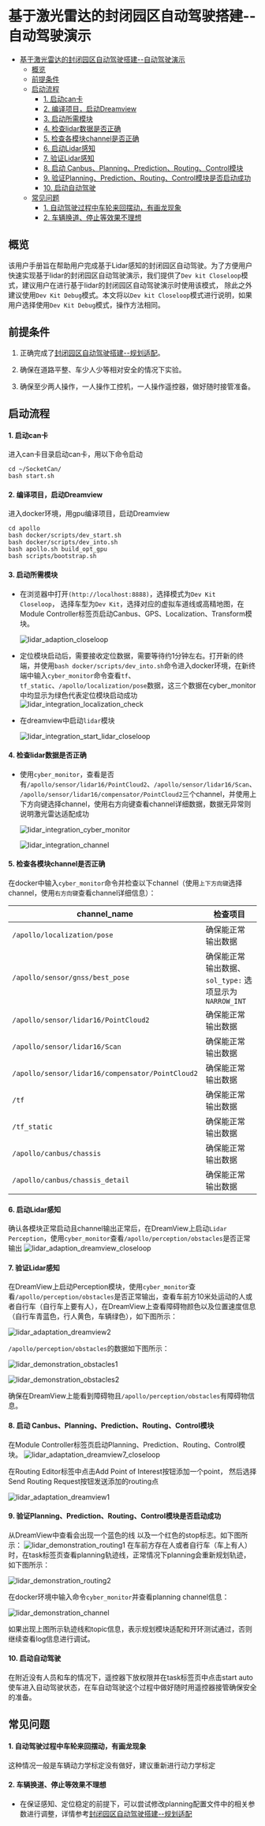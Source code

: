 # 基于激光雷达的封闭园区自动驾驶搭建--自动驾驶演示

- [基于激光雷达的封闭园区自动驾驶搭建--自动驾驶演示](#基于激光雷达的封闭园区自动驾驶搭建--自动驾驶演示)
  - [概览](#概览)
  - [前提条件](#前提条件)
  - [启动流程](#启动流程)
      - [1. 启动can卡](#1-启动can卡)
      - [2. 编译项目，启动Dreamview](#2-编译项目启动dreamview)
      - [3. 启动所需模块](#3-启动所需模块)
      - [4. 检查lidar数据是否正确](#4-检查lidar数据是否正确)
      - [5. 检查各模块channel是否正确](#5-检查各模块channel是否正确)
      - [6. 启动Lidar感知](#6-启动lidar感知)
      - [7. 验证Lidar感知](#7-验证lidar感知)
      - [8. 启动 Canbus、Planning、Prediction、Routing、Control模块](#8-启动-canbusplanningpredictionroutingcontrol模块)
      - [9. 验证Planning、Prediction、Routing、Control模块是否启动成功](#9-验证planningpredictionroutingcontrol模块是否启动成功)
      - [10. 启动自动驾驶](#10-启动自动驾驶)
  - [常见问题](#常见问题)
      - [1. 自动驾驶过程中车轮来回摆动，有画龙现象](#1-自动驾驶过程中车轮来回摆动有画龙现象)
      - [2. 车辆换道、停止等效果不理想](#2-车辆换道停止等效果不理想)

## 概览
该用户手册旨在帮助用户完成基于Lidar感知的封闭园区自动驾驶。为了方便用户快速实现基于lidar的封闭园区自动驾驶演示，我们提供了`Dev kit Closeloop`模式，建议用户在进行基于lidar的封闭园区自动驾驶演示时使用该模式， 除此之外建议使用`Dev Kit Debug`模式。本文将以`Dev kit Closeloop`模式进行说明，如果用户选择使用`Dev Kit Debug`模式，操作方法相同。
## 前提条件
 
1. 正确完成了[封闭园区自动驾驶搭建--规划适配](Planning_Configuration_cn.md)。

2. 确保在道路平整、车少人少等相对安全的情况下实验。

3. 确保至少两人操作，一人操作工控机，一人操作遥控器，做好随时接管准备。

## 启动流程
#### 1. 启动can卡

进入can卡目录启动can卡，用以下命令启动

    cd ~/SocketCan/
    bash start.sh

#### 2. 编译项目，启动Dreamview
进入docker环境，用gpu编译项目，启动Dreamview 

    cd apollo
    bash docker/scripts/dev_start.sh
    bash docker/scripts/dev_into.sh
    bash apollo.sh build_opt_gpu
    bash scripts/bootstrap.sh

####  3. 启动所需模块

- 在浏览器中打开`(http://localhost:8888)`，选择模式为`Dev Kit Closeloop`， 选择车型为`Dev Kit`，选择对应的虚拟车道线或高精地图，在Module Controller标签页启动Canbus、GPS、Localization、Transform模块。

  ![lidar_adaption_closeloop](images/lidar_adaption_closeloop.png)

- 定位模块启动后，需要接收定位数据，需要等待约1分钟左右。打开新的终端，并使用`bash docker/scripts/dev_into.sh`命令进入docker环境，在新终端中输入`cyber_monitor`命令查看`tf`、`tf_static`、`/apollo/localization/pose`数据，这三个数据在cyber_monitor中均显示为绿色代表定位模块启动成功
![lidar_integration_localization_check](images/lidar_integration_localization_check.png)

- 在dreamview中启动`lidar`模块

  ![lidar_integration_start_lidar_closeloop](images/lidar_integration_start_lidar_closeloop.png)
 
####  4. 检查lidar数据是否正确

 - 使用`cyber_monitor`，查看是否有`/apollo/sensor/lidar16/PointCloud2`、`/apollo/sensor/lidar16/Scan`、`/apollo/sensor/lidar16/compensator/PointCloud2`三个channel，并使用上下方向键选择channel，使用右方向键查看channel详细数据，数据无异常则说明激光雷达适配成功
 
    ![lidar_integration_cyber_monitor](images/lidar_integration_cyber_monitor.png)

    ![lidar_integration_channel](images/lidar_integration_channel.png)

####  5. 检查各模块channel是否正确

在docker中输入`cyber_monitor`命令并检查以下channel（使用`上下方向键`选择channel，使用`右方向键`查看channel详细信息）：
	
|channel_name | 检查项目 | 
|---|---|
| `/apollo/localization/pose`| 确保能正常输出数据 | 
|`/apollo/sensor/gnss/best_pose` | 确保能正常输出数据、`sol_type:` 选项显示为`NARROW_INT`   |
|`/apollo/sensor/lidar16/PointCloud2` | 确保能正常输出数据|
|`/apollo/sensor/lidar16/Scan`| 确保能正常输出数据|
| `/apollo/sensor/lidar16/compensator/PointCloud2`  | 确保能正常输出数据 |
|`/tf`|确保能正常输出数据|
|`/tf_static`|确保能正常输出数据|
|`/apollo/canbus/chassis`|确保能正常输出数据|
|`/apollo/canbus/chassis_detail`|确保能正常输出数据|


#### 6. 启动Lidar感知
确认各模块正常启动且channel输出正常后，在DreamView上启动`Lidar Perception`，使用`cyber_monitor`查看`/apollo/perception/obstacles`是否正常输出
![lidar_adaption_dreamview_closeloop](images/lidar_adaption_dreamview_closeloop.png)


#### 7. 验证Lidar感知
在DreamView上启动Perception模块，使用`cyber_monitor`查看`/apollo/perception/obstacles`是否正常输出，查看车前方10米处运动的人或者自行车（自行车上要有人），在DreamView上查看障碍物颜色以及位置速度信息（自行车青蓝色，行人黄色，车辆绿色），如下图所示：

![lidar_adaptation_dreamview2](images/lidar_adaptation_dreamview2.png)

`/apollo/perception/obstacles`的数据如下图所示：

![lidar_demonstration_obstacles1](images/lidar_demonstration_obstacles1.png)

![lidar_demonstration_obstacles2](images/lidar_demonstration_obstacles2.png)

确保在DreamView上能看到障碍物且`/apollo/perception/obstacles`有障碍物信息。

#### 8. 启动 Canbus、Planning、Prediction、Routing、Control模块
在Module Controller标签页启动Planning、Prediction、Routing、Control模块。
![lidar_adaptation_dreamview7_closeloop](images/lidar_adaptation_dreamview7_closeloop.png)

在Routing Editor标签中点击Add Point of Interest按钮添加一个point， 然后选择Send Routing Request按钮发送添加的routing点

![lidar_adaptation_dreamview1](images/lidar_adaptation_dreamview6.png)



####  9. 验证Planning、Prediction、Routing、Control模块是否启动成功
从DreamView中查看会出现一个蓝色的线 以及一个红色的stop标志。如下图所示：
![lidar_demonstration_routing1](images/lidar_demonstration_routing1.png)
在车前方存在人或者自行车（车上有人）时，在task标签页查看planning轨迹线，正常情况下planning会重新规划轨迹，如下图所示：

![lidar_demonstration_routing2](images/lidar_demonstration_routing2.png)

在docker环境中输入命令`cyber_monitor`并查看planning channel信息： 

![lidar_demonstration_channel](images/lidar_demonstration_channel.png) 

如果出现上图所示轨迹线和topic信息，表示规划模块适配和开环测试通过，否则继续查看log信息进行调试。

####  10. 启动自动驾驶
在附近没有人员和车的情况下，遥控器下放权限并在task标签页中点击start auto使车进入自动驾驶状态，在车自动驾驶这个过程中做好随时用遥控器接管确保安全的准备。



## 常见问题
#### 1. 自动驾驶过程中车轮来回摆动，有画龙现象
这种情况一般是车辆动力学标定没有做好，建议重新进行动力学标定
#### 2. 车辆换道、停止等效果不理想
- 在保证感知、定位稳定的前提下，可以尝试修改planning配置文件中的相关参数进行调整，详情参考[封闭园区自动驾驶搭建--规划适配](Planning_Configuration_cn.md)
